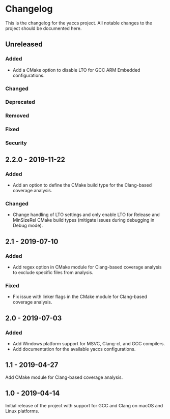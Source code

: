 # Changelog #
This is the changelog for the yaccs project. All notable changes to the project should be documented here.


## Unreleased
### Added
- Add a CMake option to disable LTO for GCC ARM Embedded configurations.

### Changed
### Deprecated
### Removed
### Fixed
### Security


## 2.2.0 - 2019-11-22

### Added
- Add an option to define the CMake build type for the Clang-based coverage analysis.

### Changed
- Change handling of LTO settings and only enable LTO for Release and MinSizeRel CMake build types (mitigate issues during debugging in Debug mode).


## 2.1 - 2019-07-10

### Added
- Add regex option in CMake module for Clang-based coverage analysis to exclude specific files from analysis.

### Fixed
- Fix issue with linker flags in the CMake module for Clang-based coverage analysis.


## 2.0 - 2019-07-03

### Added
- Add Windows platform support for MSVC, Clang-cl, and GCC compilers.
- Add documentation for the available yaccs configurations.


## 1.1 - 2019-04-27
Add CMake module for Clang-based coverage analysis.


## 1.0 - 2019-04-14
Initial release of the project with support for GCC and Clang on macOS and Linux platforms.
